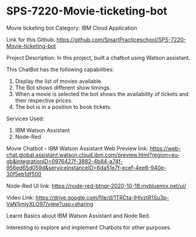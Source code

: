 # SPS-7220-Movie-ticketing-bot
Movie ticketing bot
Category: IBM Cloud Application

Link for this Github: https://github.com/SmartPracticeschool/SPS-7220-Movie-ticketing-bot

Project Description:
In this project, built a chatbot using Watson assistant.

This ChatBot has the following capabilities:
1.	Display the list of movies available.
2.	The Bot shows different show timings.
3.	When a movie is selected the bot shows the availability of tickets and their respective prices.
4.	The bot is in a position to book tickets.

Services Used:
1.	IBM Watson Assistant
2.	Node-Red 

Movie Chatbot - IBM Watson Assistant Web Preview link:
https://web-chat.global.assistant.watson.cloud.ibm.com/preview.html?region=eu-gb&integrationID=0976427f-3882-4b84-a74f-956ed65d059d&serviceInstanceID=6da51e7f-ecef-4ee6-940e-30f5eb1df500

Node-Red UI link:
https://node-red-btnqr-2020-10-18.mybluemix.net/ui/

Video Link: https://drive.google.com/file/d/1TRCta-lHlvztR1Su3p-VaN1jmiyXLO97/view?usp=sharing

Learnt Basics about IBM Watson Assistant and Node Red.

Interesting to explore and implement Chatbots for other purposes.
